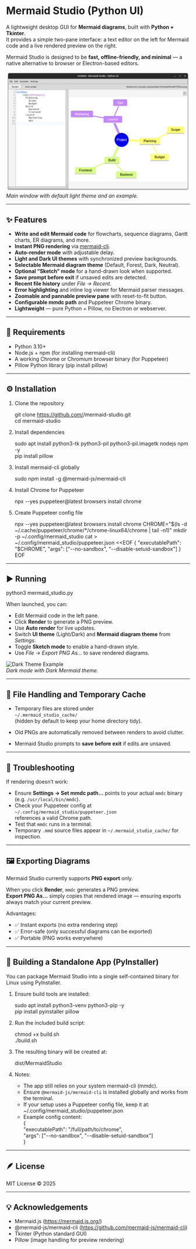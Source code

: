 # Mermaid Studio (Python UI)

A lightweight desktop GUI for **Mermaid diagrams**, built with **Python + Tkinter**.  
It provides a simple two-pane interface: a text editor on the left for Mermaid code and a live rendered preview on the right.  

Mermaid Studio is designed to be **fast, offline-friendly, and minimal** — a native alternative to browser or Electron-based editors.

![Mermaid Studio Screenshot](Screenshot.png)
*Main window with default light theme and an example.*

---

## ✨ Features

- **Write and edit Mermaid code** for flowcharts, sequence diagrams, Gantt charts, ER diagrams, and more.
- **Instant PNG rendering** via [mermaid-cli](https://github.com/mermaid-js/mermaid-cli).
- **Auto-render mode** with adjustable delay.
- **Light and Dark UI themes** with synchronized preview backgrounds.
- **Selectable Mermaid diagram theme** (Default, Forest, Dark, Neutral).
- **Optional “Sketch” mode** for a hand-drawn look when supported.
- **Save prompt before exit** if unsaved edits are detected.
- **Recent file history** under *File → Recent*.
- **Error highlighting** and inline log viewer for Mermaid parser messages.
- **Zoomable and pannable preview pane** with reset-to-fit button.
- **Configurable mmdc path** and Puppeteer Chrome binary.
- **Lightweight** — pure Python + Pillow, no Electron or webserver.

---

## 🧩 Requirements

- Python 3.10+
- Node.js + npm (for installing mermaid-cli)
- A working Chrome or Chromium browser binary (for Puppeteer)
- Pillow Python library (pip install pillow)

---

## ⚙️ Installation

1. Clone the repository

   git clone https://github.com/<yourusername>/mermaid-studio.git  
   cd mermaid-studio

2. Install dependencies

   sudo apt install python3-tk python3-pil python3-pil.imagetk nodejs npm -y  
   pip install pillow

3. Install mermaid-cli globally

   sudo npm install -g @mermaid-js/mermaid-cli

4. Install Chrome for Puppeteer

   npx --yes puppeteer@latest browsers install chrome

5. Create Puppeteer config file

   npx --yes puppeteer@latest browsers install chrome
   CHROME="$(ls -d ~/.cache/puppeteer/chrome/*/chrome-linux64/chrome | tail -n1)"
   mkdir -p ~/.config/mermaid_studio
   cat > ~/.config/mermaid_studio/puppeteer.json <<EOF
   {
   "executablePath": "$CHROME",
   "args": ["--no-sandbox", "--disable-setuid-sandbox"]
   }
   EOF


---

## ▶️ Running

   python3 mermaid_studio.py

When launched, you can:
- Edit Mermaid code in the left pane.
- Click **Render** to generate a PNG preview.
- Use **Auto render** for live updates.
- Switch **UI theme** (Light/Dark) and **Mermaid diagram theme** from *Settings*.
- Toggle **Sketch mode** to enable a hand-drawn style.
- Use *File → Export PNG As…* to save rendered diagrams.

![Dark Theme Example](docs/Screenshot3.png)  
*Dark mode with Dark Mermaid theme.*

---

## 💾 File Handling and Temporary Cache

- Temporary files are stored under  
  `~/.mermaid_studio_cache/`  
  (hidden by default to keep your home directory tidy).

- Old PNGs are automatically removed between renders to avoid clutter.

- Mermaid Studio prompts to **save before exit** if edits are unsaved.

---

## 🧠 Troubleshooting

If rendering doesn’t work:

- Ensure **Settings → Set mmdc path...** points to your actual `mmdc` binary (e.g. `/usr/local/bin/mmdc`).
- Check your Puppeteer config at  
  `~/.config/mermaid_studio/puppeteer.json`  
  references a valid Chrome path.
- Test that `mmdc` runs in a terminal.
- Temporary `.mmd` source files appear in `~/.mermaid_studio_cache/` for inspection.

---

## 🖼️ Exporting Diagrams

Mermaid Studio currently supports **PNG export** only.

When you click **Render**, `mmdc` generates a PNG preview.  
**Export PNG As…** simply copies that rendered image — ensuring exports always match your current preview.

Advantages:
- ✅ Instant exports (no extra rendering step)
- ✅ Error-safe (only successful diagrams can be exported)
- ✅ Portable (PNG works everywhere)

---

## 🧱 Building a Standalone App (PyInstaller)

You can package Mermaid Studio into a single self-contained binary for Linux using PyInstaller.

1. Ensure build tools are installed:

   sudo apt install python3-venv python3-pip -y  
   pip install pyinstaller pillow

2. Run the included build script:

   chmod +x build.sh  
   ./build.sh

3. The resulting binary will be created at:

   dist/MermaidStudio

4. Notes:
   - The app still relies on your system mermaid-cli (mmdc).  
   - Ensure `@mermaid-js/mermaid-cli` is installed globally and works from the terminal.  
   - If your setup uses a Puppeteer config file, keep it at:  
     ~/.config/mermaid_studio/puppeteer.json  
   - Example config content:  
     {  
       "executablePath": "/full/path/to/chrome",  
       "args": ["--no-sandbox", "--disable-setuid-sandbox"]  
     }

---

## 🪶 License

MIT License © 2025

---

## 💡 Acknowledgements

- Mermaid.js (https://mermaid.js.org/)  
- @mermaid-js/mermaid-cli (https://github.com/mermaid-js/mermaid-cli)  
- Tkinter (Python standard GUI)
- Pillow (image handling for preview rendering)
